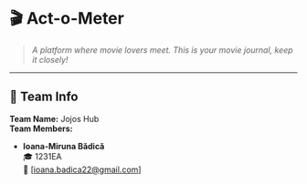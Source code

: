 # 🎬 Act-o-Meter

> *A platform where movie lovers meet. This is your movie journal, keep it closely!*

---

## 👥 Team Info

**Team Name:** Jojos Hub  
**Team Members:**  
- **Ioana-Miruna Bădică**  
  🎓 1231EA  
  📧 [ioana.badica22@gmail.com]
